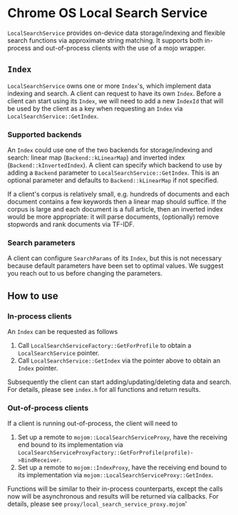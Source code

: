 # Chrome OS Local Search Service

`LocalSearchService` provides on-device data storage/indexing and flexible search functions via approximate string matching. It supports both in-process and out-of-process clients with the use of a mojo wrapper.

## `Index`
`LocalSearchService` owns one or more `Index`'s, which implement data indexing and search. A client can request to have its own `Index`. Before a client can start using its `Index`, we will need to add a new `IndexId` that will be used by the client as a key when requesting an `Index` via `LocalSearchService::GetIndex`.

### Supported backends
An `Index` could use one of the two backends for storage/indexing and search: linear map (`Backend::kLinearMap`) and inverted index (`Backend::kInvertedIndex`). A client can specify which backend to use by adding a `Backend` parameter to `LocalSearchService::GetIndex`. This is an optional parameter and defaults to `Backend::kLinearMap` if not specified.

If a client's corpus is relatively small, e.g. hundreds of documents and each document contains a few keywords then a linear map should suffice. If the corpus is large and each document is a full article, then an inverted index would be more appropriate: it will parse documents, (optionally) remove stopwords and rank documents via TF-IDF.

### Search parameters

A client can configure `SearchParams` of its `Index`, but this is not necessary because default parameters have been set to optimal values. We suggest you reach out to us before changing the parameters.

## How to use
### In-process clients
An `Index` can be requested as follows
1. Call `LocalSearchServiceFactory::GetForProfile` to obtain a `LocalSearchService` pointer.
2. Call `LocalSearchService::GetIndex` via the pointer above to obtain an `Index` pointer.

Subsequently the client can start adding/updating/deleting data and search. For details, please see `index.h` for all functions and return results.

### Out-of-process clients
If a client is running out-of-process, the client will need to
1. Set up a remote to `mojom::LocalSearchServiceProxy`, have the receiving end bound to its implementation via `LocalSearchServiceProxyFactory::GetForProfile(profile)->BindReceiver`.
2. Set up a remote to `mojom::IndexProxy`, have the receiving end bound to its implementation via `mojom::LocalSearchServiceProxy::GetIndex`.

Functions will be similar to their in-process counterparts, except the calls now will be asynchronous and results will be returned via callbacks. For details, please see `proxy/local_search_service_proxy.mojom`'
